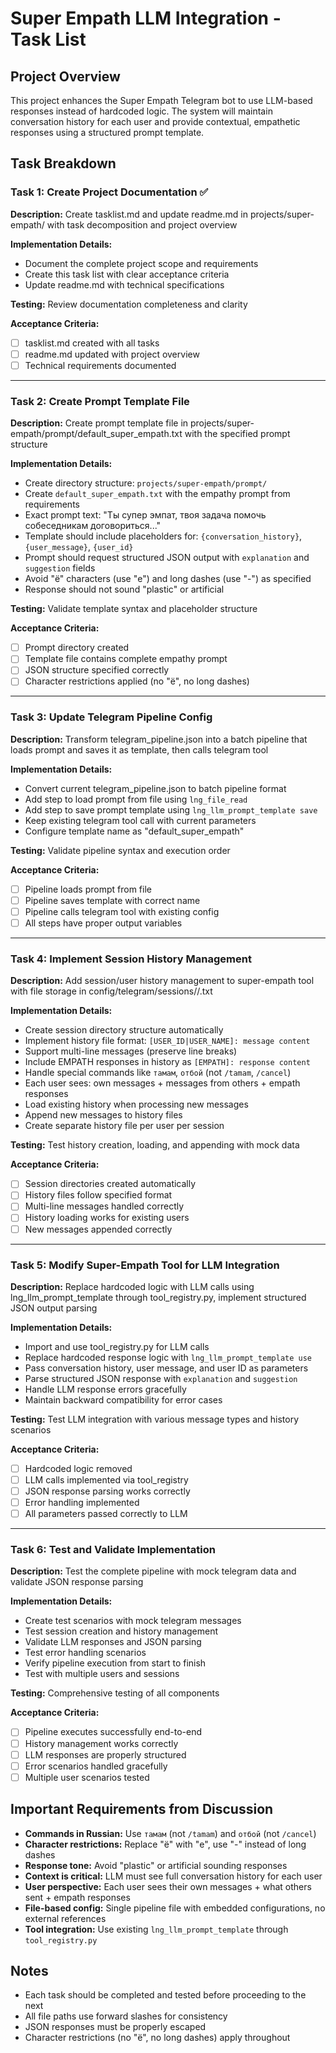 # Super Empath LLM Integration - Task List

## Project Overview
This project enhances the Super Empath Telegram bot to use LLM-based responses instead of hardcoded logic. The system will maintain conversation history for each user and provide contextual, empathetic responses using a structured prompt template.

## Task Breakdown

### Task 1: Create Project Documentation ✅
**Description:** Create tasklist.md and update readme.md in projects/super-empath/ with task decomposition and project overview

**Implementation Details:**
- Document the complete project scope and requirements
- Create this task list with clear acceptance criteria
- Update readme.md with technical specifications

**Testing:** Review documentation completeness and clarity

**Acceptance Criteria:**
- [ ] tasklist.md created with all tasks
- [ ] readme.md updated with project overview
- [ ] Technical requirements documented

---

### Task 2: Create Prompt Template File
**Description:** Create prompt template file in projects/super-empath/prompt/default_super_empath.txt with the specified prompt structure

**Implementation Details:**
- Create directory structure: `projects/super-empath/prompt/`
- Create `default_super_empath.txt` with the empathy prompt from requirements
- Exact prompt text: "Ты супер эмпат, твоя задача помочь собеседникам договориться..."
- Template should include placeholders for: `{conversation_history}`, `{user_message}`, `{user_id}`
- Prompt should request structured JSON output with `explanation` and `suggestion` fields
- Avoid "ё" characters (use "е") and long dashes (use "-") as specified
- Response should not sound "plastic" or artificial

**Testing:** Validate template syntax and placeholder structure

**Acceptance Criteria:**
- [ ] Prompt directory created
- [ ] Template file contains complete empathy prompt
- [ ] JSON structure specified correctly
- [ ] Character restrictions applied (no "ё", no long dashes)

---

### Task 3: Update Telegram Pipeline Config
**Description:** Transform telegram_pipeline.json into a batch pipeline that loads prompt and saves it as template, then calls telegram tool

**Implementation Details:**
- Convert current telegram_pipeline.json to batch pipeline format
- Add step to load prompt from file using `lng_file_read`
- Add step to save prompt template using `lng_llm_prompt_template save`
- Keep existing telegram tool call with current parameters
- Configure template name as "default_super_empath"

**Testing:** Validate pipeline syntax and execution order

**Acceptance Criteria:**
- [ ] Pipeline loads prompt from file
- [ ] Pipeline saves template with correct name
- [ ] Pipeline calls telegram tool with existing config
- [ ] All steps have proper output variables

---

### Task 4: Implement Session History Management
**Description:** Add session/user history management to super-empath tool with file storage in config/telegram/sessions/<sessionId>/<userId>.txt

**Implementation Details:**
- Create session directory structure automatically
- Implement history file format: `[USER_ID|USER_NAME]: message content`
- Support multi-line messages (preserve line breaks)
- Include EMPATH responses in history as `[EMPATH]: response content`
- Handle special commands like `тамам`, `отбой` (not `/tamam`, `/cancel`)
- Each user sees: own messages + messages from others + empath responses
- Load existing history when processing new messages
- Append new messages to history files
- Create separate history file per user per session

**Testing:** Test history creation, loading, and appending with mock data

**Acceptance Criteria:**
- [ ] Session directories created automatically
- [ ] History files follow specified format
- [ ] Multi-line messages handled correctly
- [ ] History loading works for existing users
- [ ] New messages appended correctly

---

### Task 5: Modify Super-Empath Tool for LLM Integration
**Description:** Replace hardcoded logic with LLM calls using lng_llm_prompt_template through tool_registry.py, implement structured JSON output parsing

**Implementation Details:**
- Import and use tool_registry.py for LLM calls
- Replace hardcoded response logic with `lng_llm_prompt_template use`
- Pass conversation history, user message, and user ID as parameters
- Parse structured JSON response with `explanation` and `suggestion`
- Handle LLM response errors gracefully
- Maintain backward compatibility for error cases

**Testing:** Test LLM integration with various message types and history scenarios

**Acceptance Criteria:**
- [ ] Hardcoded logic removed
- [ ] LLM calls implemented via tool_registry
- [ ] JSON response parsing works correctly
- [ ] Error handling implemented
- [ ] All parameters passed correctly to LLM

---

### Task 6: Test and Validate Implementation
**Description:** Test the complete pipeline with mock telegram data and validate JSON response parsing

**Implementation Details:**
- Create test scenarios with mock telegram messages
- Test session creation and history management
- Validate LLM responses and JSON parsing
- Test error handling scenarios
- Verify pipeline execution from start to finish
- Test with multiple users and sessions

**Testing:** Comprehensive testing of all components

**Acceptance Criteria:**
- [ ] Pipeline executes successfully end-to-end
- [ ] History management works correctly
- [ ] LLM responses are properly structured
- [ ] Error scenarios handled gracefully
- [ ] Multiple user scenarios tested

## Important Requirements from Discussion
- **Commands in Russian:** Use `тамам` (not `/tamam`) and `отбой` (not `/cancel`)
- **Character restrictions:** Replace "ё" with "е", use "-" instead of long dashes
- **Response tone:** Avoid "plastic" or artificial sounding responses
- **Context is critical:** LLM must see full conversation history for each user
- **User perspective:** Each user sees their own messages + what others sent + empath responses
- **File-based config:** Single pipeline file with embedded configurations, no external references
- **Tool integration:** Use existing `lng_llm_prompt_template` through `tool_registry.py`

## Notes
- Each task should be completed and tested before proceeding to the next
- All file paths use forward slashes for consistency
- JSON responses must be properly escaped
- Character restrictions (no "ё", no long dashes) apply throughout
